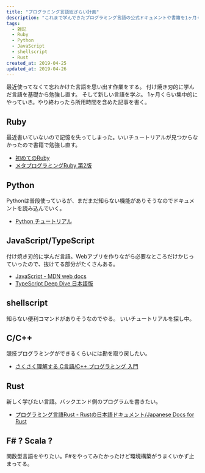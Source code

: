 ```yaml
---
title: "プログラミング言語総ざらい計画"
description: "これまで学んできたプログラミング言語の公式ドキュメントや書籍を1ヶ月くらいかけて読み込む計画..."
tags:
  - 雑記
  - Ruby
  - Python
  - JavaScript
  - shellscript
  - Rust
created_at: 2019-04-25
updated_at: 2019-04-26
---
```


最近使ってなくて忘れかけた言語を思い出す作業をする。
付け焼き刃的に学んだ言語を基礎から勉強し直す。
そして新しい言語を学ぶ。
1ヶ月くらい集中的にやっていき。やり終わったら所用時間を含めた記事を書く。

## Ruby
最近書いていないので記憶を失ってしまった。いいチュートリアルが見つからなかったので書籍で勉強し直す。

- [初めてのRuby](https://www.oreilly.co.jp/books/9784873113678/)
- [メタプログラミングRuby 第2版](https://www.oreilly.co.jp/books/9784873117430/)

## Python
Pythonは普段使っているが、まだまだ知らない機能がありそうなのでドキュメントを読み込んでいく。

- [Python チュートリアル](https://docs.python.org/ja/3/tutorial/)

## JavaScript/TypeScript
付け焼き刃的に学んだ言語。Webアプリを作りながら必要なところだけかじっていったので、抜けてる部分がたくさんある。
- [Java​Script - MDN web docs](https://developer.mozilla.org/ja/docs/Web/JavaScript)
- [TypeScript Deep Dive 日本語版](https://typescript-jp.gitbook.io/deep-dive/)

## shellscript
知らない便利コマンドがありそうなのでやる。
いいチュートリアルを探し中。

## C/C++
競技プログラミングができるくらいには勘を取り戻したい。
- [さくさく理解する C言語/C++ プログラミング 入門](http://vivi.dyndns.org/tech/cpp/cpp.html)

## Rust
新しく学びたい言語。バックエンド側のプログラムを書きたい。
- [プログラミング言語Rust - Rustの日本語ドキュメント/Japanese Docs for Rust](https://doc.rust-jp.rs/the-rust-programming-language-ja/1.6/book/)

## F# ? Scala ?
関数型言語をやりたい。F#をやってみたかったけど環境構築がうまくいかず止まってる。